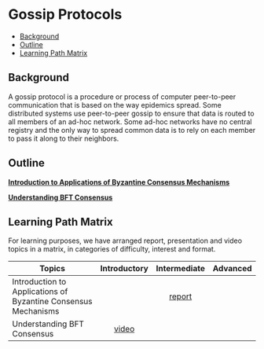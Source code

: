 # Gossip Protocols

- [Background](#background)
- [Outline](#outline)
- [Learning Path Matrix](#learning-path-matrix)

## Background

A gossip protocol is a procedure or process of computer peer-to-peer communication that is based on the way epidemics spread. Some distributed systems use peer-to-peer gossip to ensure that data is routed to all members of an ad-hoc network. Some ad-hoc networks have no central registry and the only way to spread common data is to rely on each member to pass it along to their neighbors.

## Outline

[**Introduction to Applications of Byzantine Consensus Mechanisms**](consensus-mechanisms/BFT-consensus-mechanisms-applications/MainReport.md)



[**Understanding BFT Consensus**](consensus-mechanisms/BFT/understanding_bft_consensus.md)



## Learning Path Matrix 

For learning purposes, we have arranged report, presentation and video topics in a matrix, in categories of difficulty, interest and format.

| Topics                                                       |                         Introductory                         |                         Intermediate                         | Advanced |
| ------------------------------------------------------------ | :----------------------------------------------------------: | :----------------------------------------------------------: | :------: |
| Introduction to Applications of Byzantine Consensus Mechanisms |                                                              | [report](consensus-mechanisms/BFT-consensus-mechanisms-applications/MainReport.md) |          |
| Understanding BFT Consensus                                  | [video](consensus-mechanisms/BFT/understanding_bft_consensus.md) |                                                              |          |

